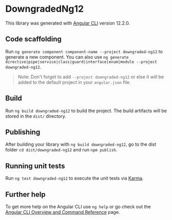 # DowngradedNg12

This library was generated with [Angular CLI](https://github.com/angular/angular-cli) version 12.2.0.

## Code scaffolding

Run `ng generate component component-name --project downgraded-ng12` to generate a new component. You can also use `ng generate directive|pipe|service|class|guard|interface|enum|module --project downgraded-ng12`.
> Note: Don't forget to add `--project downgraded-ng12` or else it will be added to the default project in your `angular.json` file. 

## Build

Run `ng build downgraded-ng12` to build the project. The build artifacts will be stored in the `dist/` directory.

## Publishing

After building your library with `ng build downgraded-ng12`, go to the dist folder `cd dist/downgraded-ng12` and run `npm publish`.

## Running unit tests

Run `ng test downgraded-ng12` to execute the unit tests via [Karma](https://karma-runner.github.io).

## Further help

To get more help on the Angular CLI use `ng help` or go check out the [Angular CLI Overview and Command Reference](https://angular.io/cli) page.
